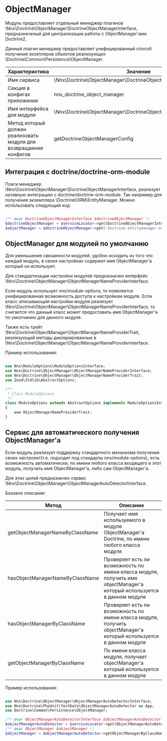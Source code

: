 # ObjectManager

Модуль предоставляет отдельный менеджер плагинов \Nnx\Doctrine\ObjectManager\DoctrineObjectManagerInterface,
предназначеный для централизации работы с ObjectManager'ами Doctrine2.

Данный плагин менеджер предоставляет унифицированный способ получения экзепляров объектов реализующих \Doctrine\Common\Persistence\ObjectManager.

Характеристика                                                   |Значение
-----------------------------------------------------------------|------------------------------------------------------------------
Имя сервиса                                                      |\Nnx\Doctrine\ObjectManager\DoctrineObjectManagerInterface
Секция в конфигах приложения                                     |nnx_doctrine_object_manager
Имя интерфейса для модуля                                        |\Nnx\Doctrine\ObjectManager\DoctrineObjectManagerProviderInterface
Метод который должен реализовать модуля для возвращаения конфигов|getDoctrineObjectManagerConfig

## Интеграция с doctrine/doctrine-orm-module

Плаги менеджер \Nnx\Doctrine\ObjectManager\DoctrineObjectManagerInterface, реализует нативную интеграцию с doctrine/doctrine-orm-module.
Так например для получения экземпляра \Doctrine\ORM\EntityManager. Можно использовать следующий код:

```php

/** @var DoctrineObjectManagerInterface $doctrineObjectManager */
$doctrineObjectManager = $serviceLocator->get(DoctrineObjectManagerInterface::class);
$objectManager = $doctrineObjectManager->get('doctrine.entitymanager.orm_default');

```

## ObjectManager для модулей по умолчанию

Для уменьшение связанности модулей, удобно исходить из того что каждый модуль, в своих настройках содержит имя ObjectManager'a
который он использует.

Для стандартизации настройки модулей предназначен интерфейс \Nnx\Doctrine\ObjectManager\ObjectManagerNameProviderInterface.

Если модуль использует nnx/module-options, то появляется унифицированная возможность доступа к настройкам модуля.
Если класс описывающий настройки модуля реализует \Nnx\Doctrine\ObjectManager\ObjectManagerNameProviderInterface, то
считается что данный класс может предоставить имя ObjectManager'a по умолчанию для данного модуля.

Также есть трейт \Nnx\Doctrine\ObjectManager\ObjectManagerNameProviderTrait, реализующий методы дикларированные в 
\Nnx\Doctrine\ObjectManager\ObjectManagerNameProviderInterface.

Пример использования:

```php

use Nnx\ModuleOptions\ModuleOptionsInterface;
use Nnx\Doctrine\ObjectManager\ObjectManagerNameProviderInterface;
use Nnx\Doctrine\ObjectManager\ObjectManagerNameProviderTrait;
use Zend\Stdlib\AbstractOptions;

/**
 * Class ModuleOptions
 */
class ModuleOptions extends AbstractOptions implements ModuleOptionsInterface, ObjectManagerNameProviderInterface
{
    use ObjectManagerNameProviderTrait;
}

```

## Сервис для автоматического получения ObjectManager'a

Если модуль реализует поддержку стандартного механизма получения своих настроект(т.е. подходит под стандарты nnx/module-options),
есть возможность автоматически, по имени любого класса входящего в этот модуль, получать имя ObjectManager'a, либо сам ObjectManager'a.

Для этих целей предназначен сервис \Nnx\Doctrine\ObjectManager\ObjectManagerAutoDetectorInterface.

Базовое описание:

Метод                          |Описание
-------------------------------|-----------------
getObjectManagerNameByClassName|Получает имя используемого в модуле ObjectManager'a Doctrine, по имени любого класса модуля
hasObjectManagerNameByClassName|Проверяет есть ли возможность по имени класса модуля, получить имя objectManager'a который используется в данном модуле
hasObjectManagerByClassName    |Проверяет есть ли возможность по имени класса модуля, получить objectManager'a который используется в данном модуле
getObjectManagerByClassName    |По имени класса модуля, получает objectManager'a который используется в данном модуле

Пример использования:

```php

use Nnx\Doctrine\ObjectManager\ObjectManagerAutoDetectorInterface;
use Nnx\Doctrine\PhpUnit\TestData\ObjectManagerAutoDetector as App;
use Doctrine\Common\Persistence\ObjectManager;

/** @var ObjectManagerAutoDetectorInterface $objectManagerAutoDetector */
$objectManagerAutoDetector = $serviceLocator->get(ObjectManagerAutoDetectorInterface::class);
/** @var ObjectManager $objectManager */
$objectManager = $objectManagerAutoDetector->getObjectManagerByClassName(App\TestModule1\Entity\TestEntity\TestEntityInterface::class);

```



